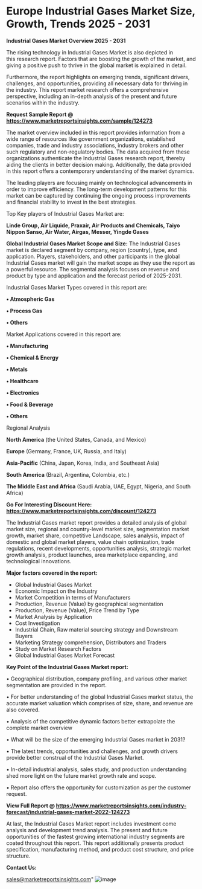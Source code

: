 # Europe Industrial Gases Market Size, Growth, Trends 2025 - 2031

<Strong> Industrial Gases Market Overview 2025 - 2031</strong>

The rising technology in Industrial Gases Market is also depicted in this research report. Factors that are boosting the growth of the market, and giving a positive push to thrive in the global market is explained in detail.

Furthermore, the report highlights on emerging trends, significant drivers, challenges, and opportunities, providing all necessary data for thriving in the industry. This report market research offers a comprehensive perspective, including an in-depth analysis of the present and future scenarios within the industry.

<strong>Request Sample Report @ <a href=https://www.marketreportsinsights.com/sample/124273>https://www.marketreportsinsights.com/sample/124273</a></strong>

The market overview included in this report provides information from a wide range of resources like government organizations, established companies, trade and industry associations, industry brokers and other such regulatory and non-regulatory bodies. The data acquired from these organizations authenticate the Industrial Gases research report, thereby aiding the clients in better decision making. Additionally, the data provided in this report offers a contemporary understanding of the market dynamics.

The leading players are focusing mainly on technological advancements in order to improve efficiency. The long-term development patterns for this market can be captured by continuing the ongoing process improvements and financial stability to invest in the best strategies.

Top Key players of Industrial Gases Market are:

<strong>Linde Group, Air Liquide, Praxair, Air Products and Chemicals, Taiyo Nippon Sanso, Air Water, Airgas, Messer, Yingde Gases</strong>

<strong><b>Global Industrial Gases Market Scope and Size:</b></strong>
The Industrial Gases market is declared segment by company, region (country), type, and application. Players, stakeholders, and other participants in the global Industrial Gases market will gain the market scope as they use the report as a powerful resource. The segmental analysis focuses on revenue and product by type and application and the forecast period of 2025-2031.

Industrial Gases Market Types covered in this report are:

<strong>• Atmospheric Gas

• Process Gas

• Others</strong>

Market Applications covered in this report are:

<strong>• Manufacturing

• Chemical & Energy

• Metals

• Healthcare

• Electronics

• Food & Beverage

• Others</strong> 

Regional Analysis

<strong>North America</strong> (the United States, Canada, and Mexico)

<strong>Europe</strong> (Germany, France, UK, Russia, and Italy)

<strong>Asia-Pacific</strong> (China, Japan, Korea, India, and Southeast Asia)

<strong>South America</strong> (Brazil, Argentina, Colombia, etc.)

<strong>The Middle East and Africa</strong> (Saudi Arabia, UAE, Egypt, Nigeria, and South Africa)

<strong>Go For Interesting Discount Here: <a href=https://www.marketreportsinsights.com/discount/124273>https://www.marketreportsinsights.com/discount/124273</a></strong>

The Industrial Gases market report provides a detailed analysis of global market size, regional and country-level market size, segmentation market growth, market share, competitive Landscape, sales analysis, impact of domestic and global market players, value chain optimization, trade regulations, recent developments, opportunities analysis, strategic market growth analysis, product launches, area marketplace expanding, and technological innovations.

<strong><b>Major factors covered in the report:</b></strong>
<ul>
  <li>Global Industrial Gases Market </li>
  <li>Economic Impact on the Industry</li>
  <li>Market Competition in terms of Manufacturers</li>
  <li>Production, Revenue (Value) by geographical segmentation</li>
  <li>Production, Revenue (Value), Price Trend by Type</li>
  <li>Market Analysis by Application</li>
  <li>Cost Investigation</li>
  <li>Industrial Chain, Raw material sourcing strategy and Downstream Buyers</li>
  <li>Marketing Strategy comprehension, Distributors and Traders</li>
  <li>Study on Market Research Factors</li>
  <li>Global Industrial Gases Market Forecast</li>
</ul>

<strong><b>Key Point of the Industrial Gases Market report:</b></strong>

• Geographical distribution, company profiling, and various other market segmentation are provided in the report.

• For better understanding of the global Industrial Gases market status, the accurate market valuation which comprises of size, share, and revenue are also covered.

• Analysis of the competitive dynamic factors better extrapolate the complete market overview

• What will be the size of the emerging Industrial Gases market in 2031?

• The latest trends, opportunities and challenges, and growth drivers provide better construal of the Industrial Gases Market.

• In-detail industrial analysis, sales study, and production understanding shed more light on the future market growth rate and scope.

• Report also offers the opportunity for customization as per the customer request.

<strong><b>View Full Report @ <a href=https://www.marketreportsinsights.com/industry-forecast/industrial-gases-market-2022-124273>https://www.marketreportsinsights.com/industry-forecast/industrial-gases-market-2022-124273</a></b></strong>


At last, the Industrial Gases Market report includes investment come analysis and development trend analysis. The present and future opportunities of the fastest growing international industry segments are coated throughout this report. This report additionally presents product specification, manufacturing method, and product cost structure, and price structure.

<strong>Contact Us:</strong>

sales@marketreportsinsights.com"
![image](https://github.com/user-attachments/assets/5c4cf28a-2720-4ac9-a6ff-237a5762f8c7)
